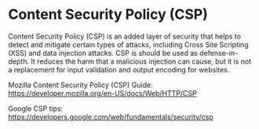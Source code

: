 # Content Security Policy (CSP)

Content Security Policy (CSP) is an added layer of security that helps to detect and mitigate certain types of attacks, including Cross Site Scripting (XSS) and data injection attacks. CSP is should be used as defense-in-depth. It reduces the harm that a malicious injection can cause, but it is not a replacement for input validation and output encoding for websites.

Mozilla Content Security Policy (CSP) Guide: https://developer.mozilla.org/en-US/docs/Web/HTTP/CSP

Google CSP tips: https://developers.google.com/web/fundamentals/security/csp
